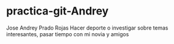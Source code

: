 # practica-git-Andrey
Jose Andrey Prado Rojas
Hacer deporte o investigar sobre temas interesantes, pasar tiempo con mi novia y amigos
